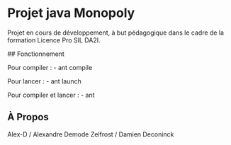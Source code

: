 Projet java Monopoly
====================

Projet en cours de développement, à but pédagogique dans le cadre de la formation Licence Pro SIL DA2I.


## Fonctionnement

Pour compiler :
	- ant compile

Pour lancer :
	- ant launch

Pour compiler et lancer :
	- ant


## À Propos

Alex-D / Alexandre Demode
Zelfrost / Damien Deconinck
